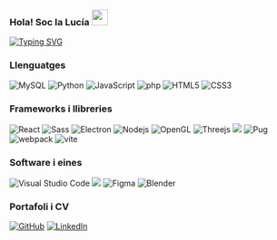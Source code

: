 ### Hola! Soc la Lucía <img src="https://media.giphy.com/media/hvRJCLFzcasrR4ia7z/giphy.gif" width="28">

[![Typing SVG](https://readme-typing-svg.demolab.com?font=Roboto+Mono&pause=1000&color=6e6e6e&center=verdadero&vCenter=verdadero&width=500&lines=<Desenvolupadora+de+software/>)](https://git.io/typing-svg)

### Llenguatges

<p>
<img alt="MySQL" src="https://img.shields.io/badge/mysql-4479A1.svg?style=for-the-badge&logo=mysql&logoColor=white">
<img alt="Python" src="https://img.shields.io/badge/python-3670A0?style=for-the-badge&logo=python&logoColor=ffdd54">
<img alt="JavaScript" src="https://img.shields.io/badge/javascript-%23323330.svg?style=for-the-badge&logo=javascript&logoColor=%23F7DF1E">
<img alt="php" src="https://img.shields.io/badge/php-%23777BB4.svg?style=for-the-badge&logo=php&logoColor=white">
<img alt="HTML5" src="https://img.shields.io/badge/html5-%23E34F26.svg?style=for-the-badge&logo=html5&logoColor=white">
<img alt="CSS3" src="https://img.shields.io/badge/css3-%231572B6.svg?style=for-the-badge&logo=css3&logoColor=white">
</p>

### Frameworks i llibreries

<p>
<img alt="React" src="https://img.shields.io/badge/react-%2320232a.svg?style=for-the-badge&logo=react&logoColor=%2361DAFB"> 
<img alt="Sass" src="https://img.shields.io/badge/SASS-hotpink.svg?style=for-the-badge&logo=SASS&logoColor=white"> 
<img alt="Electron" src="https://img.shields.io/badge/Electron-191970?style=for-the-badge&logo=Electron&logoColor=white"> 
<img alt="Nodejs" src="https://img.shields.io/badge/node.js-6DA55F?style=for-the-badge&logo=node.js&logoColor=white">
<img alt="OpenGL" src="https://img.shields.io/badge/OpenGL-%23FFFFFF.svg?style=for-the-badge&logo=opengl">
<img alt="Threejs" src="https://img.shields.io/badge/threejs-black?style=for-the-badge&logo=three.js&logoColor=white">
<img alt"webgl" src="https://img.shields.io/badge/WebGL-990000?logo=webgl&logoColor=white&style=for-the-badge">
<img alt="Pug" src="https://img.shields.io/badge/Pug-FFF?style=for-the-badge&logo=pug&logoColor=A86454">
<img alt="webpack" src="https://img.shields.io/badge/webpack-%238DD6F9.svg?style=for-the-badge&logo=webpack&logoColor=black">
<img alt="vite" src="https://img.shields.io/badge/vite-%23646CFF.svg?style=for-the-badge&logo=vite&logoColor=white">


  
</p>

### Software i eines

<p>
<img alt="Visual Studio Code" src="https://img.shields.io/badge/Visual%20Studio%20Code-0078d7.svg?style=for-the-badge&logo=visual-studio-code&logoColor=white">  
<img alt"anaconda" src="https://img.shields.io/badge/Anaconda-%2344A833.svg?style=for-the-badge&logo=anaconda&logoColor=white">
<img alt="Figma" src="https://img.shields.io/badge/figma-%23F24E1E.svg?style=for-the-badge&logo=figma&logoColor=white">  
<img alt="Blender" src="https://img.shields.io/badge/blender-%23F5792A.svg?style=for-the-badge&logo=blender&logoColor=white">  
</p>

### Portafoli i CV

<p>
<a href="https://github.com/lmoyap"><img alt="GitHub" src="https://img.shields.io/badge/github-%23121011.svg?style=for-the-badge&logo=github&logoColor=white"></a>
<a href="https://www.linkedin.com/in/luc%C3%ADa-moya-70ab3a280/"><img alt="LinkedIn" src="https://img.shields.io/badge/linkedin-%230077B5.svg?style=for-the-badge&logo=linkedin&logoColor=white"></a>
</p>
